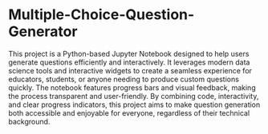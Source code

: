 # Multiple-Choice-Question-Generator

This project is a Python-based Jupyter Notebook designed to help users generate questions efficiently and interactively. It leverages modern data science tools and interactive widgets to create a seamless experience for educators, students, or anyone needing to produce custom questions quickly. The notebook features progress bars and visual feedback, making the process transparent and user-friendly. By combining code, interactivity, and clear progress indicators, this project aims to make question generation both accessible and enjoyable for everyone, regardless of their technical background.
